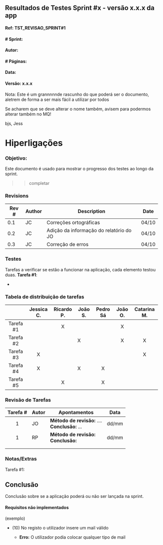 ## Resultados de Testes Sprint #x - versão x.x.x da app
#### Ref: TST_REVISAO_SPRINT#1

#### # Sprint: #

#### Autor: 

#### # Páginas: 

#### Data: 
#### Versão: x.x.x





Nota: Este é um grannnnnde rascunho do que poderá ser o documento, aletrem de forma a ser mais fácil a utilizar por todos

Se acharem que se deve alterar o nome também, avisem para podermos alterar também no MQ!

bjs, Jess





# Hiperligações

### Objetivo:
Este documento é usado para mostrar o progresso dos testes ao longo da sprint.

> > completar

### Revisions

| Rev # | Author | Description                             | Date  |
| ----- | ------ | --------------------------------------- | ----- |
| 0.1   | JC     | Correções ortográficas                  | 04/10 |
| 0.2   | JC     | Adição da informação do relatório do JO | 04/10 |
| 0.3   | JC     | Correção de erros                       | 04/10 |



### Testes
Tarefas a verificar se estão a funcionar na aplicação, cada elemento testou duas.
**Tarefa #1**: 

 - 

### Tabela de distribuição de tarefas

|           | Jessica C. | Ricardo P. | João S. | Pedro Sá | João O. | Catarina M. |
| :-------: | :--------: | :--------: | ------- | :------: | :-----: | :---------: |
| Tarefa #1 |            |     X      |         |          |    X    |             |
| Tarefa #2 |            |            | X       |          |    X    |      X      |
| Tarefa #3 |     X      |            |         |          |         |      X      |
| Tarefa #4 |     X      |            | X       |    X     |         |             |
| Tarefa #5 |            |     X      |         |    X     |         |             |

### Revisão de Tarefas

| Tarefa # | Autor | Apontamentos                                        | Data  |
| :------: | :---- | --------------------------------------------------- | :---: |
|    1     | JO    | **Método de revisão:** ....<br />**Conclusão:** ... | dd/mm |
|    1     | RP    | **Método de revisão:**<br />**Conclusão:**          | dd/mm |
|          |       |                                                     |       |
|          |       |                                                     |       |



### Notas/Extras

Tarefa #1: 

## Conclusão

Conclusão sobre se a aplicação poderá ou não ser lançada na sprint.



#### Requisitos não implementados

(exemplo)

- (10) No registo o utilizador insere um mail válido

  - **Erro:** O utilizador podia colocar qualquer tipo de mail

